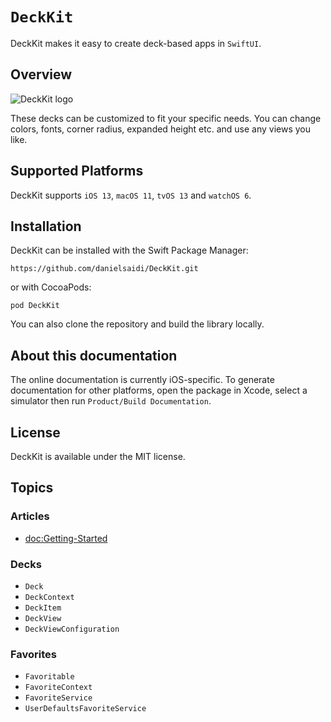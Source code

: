 # ``DeckKit``

DeckKit makes it easy to create deck-based apps in `SwiftUI`.


## Overview

![DeckKit logo](Logo.png)

These decks can be customized to fit your specific needs. You can change colors, fonts, corner radius, expanded height etc. and use any views you like.



## Supported Platforms

DeckKit supports `iOS 13`, `macOS 11`, `tvOS 13` and `watchOS 6`.



## Installation

DeckKit can be installed with the Swift Package Manager:

```
https://github.com/danielsaidi/DeckKit.git
```

or with CocoaPods:

```
pod DeckKit
```

You can also clone the repository and build the library locally.



## About this documentation

The online documentation is currently iOS-specific. To generate documentation for other platforms, open the package in Xcode, select a simulator then run `Product/Build Documentation`.



## License

DeckKit is available under the MIT license.



## Topics

### Articles

- <doc:Getting-Started>

### Decks

- ``Deck``
- ``DeckContext``
- ``DeckItem``
- ``DeckView``
- ``DeckViewConfiguration``

### Favorites

- ``Favoritable``
- ``FavoriteContext``
- ``FavoriteService``
- ``UserDefaultsFavoriteService``
